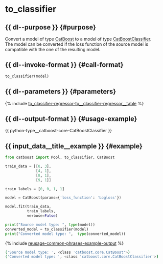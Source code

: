 # to_classifier

## {{ dl--purpose }} {#purpose}

Convert a model of type [CatBoost](python-reference_catboost.md) to a model of type [CatBoostClassifier](python-reference_catboostclassifier.md). The model can be converted if the loss function of the source model is compatible with the one of the resulting model.

## {{ dl--invoke-format }} {#call-format}

```python
to_classifier(model)
```

## {{ dl--parameters }} {#parameters}

{% include [to_classifier-regressor-to__classifier-regressor__table](../_includes/work_src/reusage-python/to__classifier-regressor__table.md) %}


## {{ dl--output-format }} {#usage-example}

{{ python-type__catboost-core-CatBoostClassifier }}

## {{ input_data__title__example }} {#example}

```python
from catboost import Pool, to_classifier, CatBoost

train_data = [[0, 3],
              [4, 1],
              [8, 1],
              [9, 1]]

train_labels = [0, 0, 1, 1]

model = CatBoost(params={'loss_function': 'Logloss'})

model.fit(train_data, 
          train_labels,
          verbose=False)

print("Source model type: ", type(model))
converted_model = to_classifier(model)
print("Converted model type: ",  type(converted_model))

```

{% include [reusage-common-phrases-example-output](../_includes/work_src/reusage-common-phrases/example-output.md) %}


```bash
('Source model type: ', <class 'catboost.core.CatBoost'>)
('Converted model type: ', <class 'catboost.core.CatBoostClassifier'>)
```

